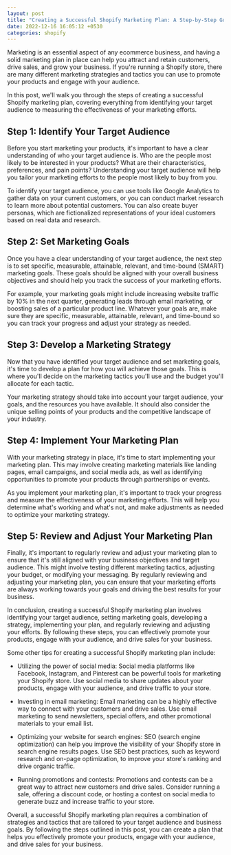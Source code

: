 ```yaml
---
layout: post
title: "Creating a Successful Shopify Marketing Plan: A Step-by-Step Guide"
date: 2022-12-16 16:05:12 +0530
categories: shopify
---
```


Marketing is an essential aspect of any ecommerce business, and having a solid marketing plan in place can help you attract and retain customers, drive sales, and grow your business. If you're running a Shopify store, there are many different marketing strategies and tactics you can use to promote your products and engage with your audience.

In this post, we'll walk you through the steps of creating a successful Shopify marketing plan, covering everything from identifying your target audience to measuring the effectiveness of your marketing efforts.

## Step 1: Identify Your Target Audience

Before you start marketing your products, it's important to have a clear understanding of who your target audience is. Who are the people most likely to be interested in your products? What are their characteristics, preferences, and pain points? Understanding your target audience will help you tailor your marketing efforts to the people most likely to buy from you.

To identify your target audience, you can use tools like Google Analytics to gather data on your current customers, or you can conduct market research to learn more about potential customers. You can also create buyer personas, which are fictionalized representations of your ideal customers based on real data and research.

## Step 2: Set Marketing Goals

Once you have a clear understanding of your target audience, the next step is to set specific, measurable, attainable, relevant, and time-bound (SMART) marketing goals. These goals should be aligned with your overall business objectives and should help you track the success of your marketing efforts.

For example, your marketing goals might include increasing website traffic by 10% in the next quarter, generating leads through email marketing, or boosting sales of a particular product line. Whatever your goals are, make sure they are specific, measurable, attainable, relevant, and time-bound so you can track your progress and adjust your strategy as needed.

## Step 3: Develop a Marketing Strategy

Now that you have identified your target audience and set marketing goals, it's time to develop a plan for how you will achieve those goals. This is where you'll decide on the marketing tactics you'll use and the budget you'll allocate for each tactic.

Your marketing strategy should take into account your target audience, your goals, and the resources you have available. It should also consider the unique selling points of your products and the competitive landscape of your industry.

## Step 4: Implement Your Marketing Plan

With your marketing strategy in place, it's time to start implementing your marketing plan. This may involve creating marketing materials like landing pages, email campaigns, and social media ads, as well as identifying opportunities to promote your products through partnerships or events.

As you implement your marketing plan, it's important to track your progress and measure the effectiveness of your marketing efforts. This will help you determine what's working and what's not, and make adjustments as needed to optimize your marketing strategy.

## Step 5: Review and Adjust Your Marketing Plan

Finally, it's important to regularly review and adjust your marketing plan to ensure that it's still aligned with your business objectives and target audience. This might involve testing different marketing tactics, adjusting your budget, or modifying your messaging. By regularly reviewing and adjusting your marketing plan, you can ensure that your marketing efforts are always working towards your goals and driving the best results for your business.

In conclusion, creating a successful Shopify marketing plan involves identifying your target audience, setting marketing goals, developing a strategy, implementing your plan, and regularly reviewing and adjusting your efforts. By following these steps, you can effectively promote your products, engage with your audience, and drive sales for your business.

Some other tips for creating a successful Shopify marketing plan include:

- Utilizing the power of social media: Social media platforms like Facebook, Instagram, and Pinterest can be powerful tools for marketing your Shopify store. Use social media to share updates about your products, engage with your audience, and drive traffic to your store.

- Investing in email marketing: Email marketing can be a highly effective way to connect with your customers and drive sales. Use email marketing to send newsletters, special offers, and other promotional materials to your email list.

- Optimizing your website for search engines: SEO (search engine optimization) can help you improve the visibility of your Shopify store in search engine results pages. Use SEO best practices, such as keyword research and on-page optimization, to improve your store's ranking and drive organic traffic.

- Running promotions and contests: Promotions and contests can be a great way to attract new customers and drive sales. Consider running a sale, offering a discount code, or hosting a contest on social media to generate buzz and increase traffic to your store.

Overall, a successful Shopify marketing plan requires a combination of strategies and tactics that are tailored to your target audience and business goals. By following the steps outlined in this post, you can create a plan that helps you effectively promote your products, engage with your audience, and drive sales for your business.